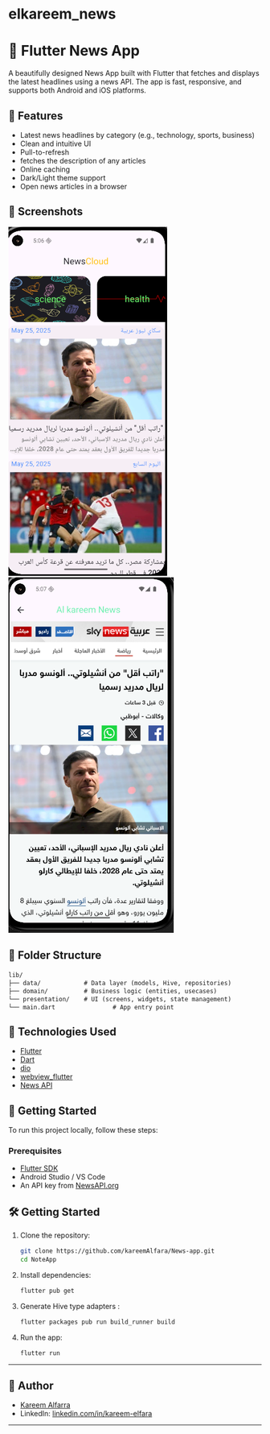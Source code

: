 # elkareem_news

# 📰 Flutter News App

A beautifully designed News App built with Flutter that fetches and displays the latest headlines using a news API. The app is fast, responsive, and supports both Android and iOS platforms.

## 🚀 Features

- Latest news headlines by category (e.g., technology, sports, business)
- Clean and intuitive UI
- Pull-to-refresh
- fetches the description of any articles
- Online caching 
- Dark/Light theme support 
- Open news articles in a browser

## 📱 Screenshots

![Home Screen](assets/screenshots/homePage.png)
![Article View](assets/screenshots/descriptionPage.png)
## 📂 Folder Structure

```plaintext
lib/
├── data/            # Data layer (models, Hive, repositories)
├── domain/          # Business logic (entities, usecases)
└── presentation/    # UI (screens, widgets, state management)
└── main.dart                # App entry point
```

## 🧰 Technologies Used

- [Flutter](https://flutter.dev/)
- [Dart](https://dart.dev/)
- [dio](https://pub.dev/packages/dio)
- [webview_flutter](https://pub.dev/packages/webview_flutter) 
- [News API](https://newsapi.org/)

## 🔧 Getting Started

To run this project locally, follow these steps:

### Prerequisites

- [Flutter SDK](https://flutter.dev/docs/get-started/install)
- Android Studio / VS Code
- An API key from [NewsAPI.org](https://newsapi.org/) 
## 🛠️ Getting Started

1. Clone the repository:
   ```bash
   git clone https://github.com/kareemAlfara/News-app.git
   cd NoteApp
   ```

2. Install dependencies:
   ```bash
   flutter pub get
   ```

3. Generate Hive type adapters :
   ```bash
   flutter packages pub run build_runner build
   ```

4. Run the app:
   ```bash
   flutter run
   ```

---

## 👤 Author

- [Kareem Alfarra](https://github.com/kareemAlfara/)
- LinkedIn: [linkedin.com/in/kareem-elfara](https://www.linkedin.com/in/kareem-elfara-2aa767337/)

---
